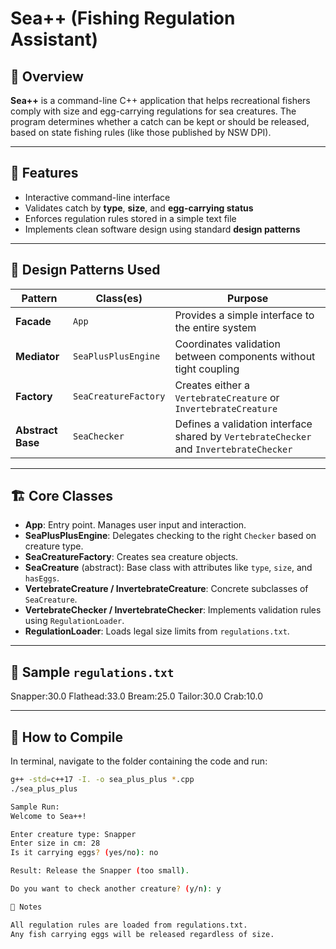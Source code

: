 # Sea++ (Fishing Regulation Assistant)

## 🎣 Overview

**Sea++** is a command-line C++ application that helps recreational fishers comply with size and egg-carrying regulations for sea creatures. The program determines whether a catch can be kept or should be released, based on state fishing rules (like those published by NSW DPI).

---

## 🧰 Features

- Interactive command-line interface  
- Validates catch by **type**, **size**, and **egg-carrying status**  
- Enforces regulation rules stored in a simple text file  
- Implements clean software design using standard **design patterns**

---

## 🧠 Design Patterns Used

| Pattern        | Class(es)                        | Purpose                                                                 |
|----------------|----------------------------------|-------------------------------------------------------------------------|
| **Facade**     | `App`                            | Provides a simple interface to the entire system                        |
| **Mediator**   | `SeaPlusPlusEngine`              | Coordinates validation between components without tight coupling        |
| **Factory**    | `SeaCreatureFactory`             | Creates either a `VertebrateCreature` or `InvertebrateCreature`        |
| **Abstract Base** | `SeaChecker`                  | Defines a validation interface shared by `VertebrateChecker` and `InvertebrateChecker` |

---

## 🏗️ Core Classes

- **App**: Entry point. Manages user input and interaction.
- **SeaPlusPlusEngine**: Delegates checking to the right `Checker` based on creature type.
- **SeaCreatureFactory**: Creates sea creature objects.
- **SeaCreature** (abstract): Base class with attributes like `type`, `size`, and `hasEggs`.
- **VertebrateCreature / InvertebrateCreature**: Concrete subclasses of `SeaCreature`.
- **VertebrateChecker / InvertebrateChecker**: Implements validation rules using `RegulationLoader`.
- **RegulationLoader**: Loads legal size limits from `regulations.txt`.

---

## 📄 Sample `regulations.txt`
Snapper:30.0 Flathead:33.0 Bream:25.0 Tailor:30.0 Crab:10.0


---

## 🚀 How to Compile

In terminal, navigate to the folder containing the code and run:

```bash
g++ -std=c++17 -I. -o sea_plus_plus *.cpp
./sea_plus_plus

Sample Run:
Welcome to Sea++!

Enter creature type: Snapper
Enter size in cm: 28
Is it carrying eggs? (yes/no): no

Result: Release the Snapper (too small).

Do you want to check another creature? (y/n): y

📝 Notes

All regulation rules are loaded from regulations.txt.
Any fish carrying eggs will be released regardless of size.
